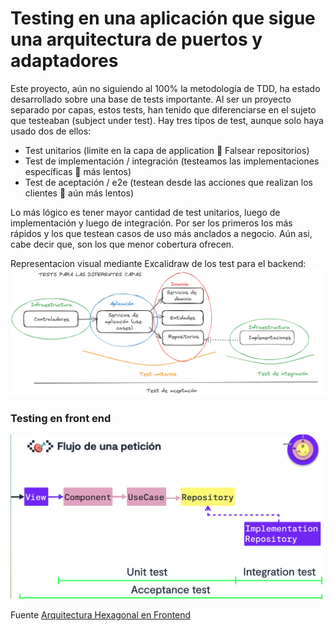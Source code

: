 # Testing en una aplicación que sigue una arquitectura de puertos y adaptadores

Este proyecto, aún no siguiendo al 100% la metodología de TDD, ha estado desarrollado sobre una base de tests importante. Al ser un proyecto separado por capas, estos tests, han tenido que diferenciarse en el sujeto que testeaban (subject under test). Hay tres tipos de test, aunque solo haya usado dos de ellos:

- Test unitarios (limite en la capa de application 🟰 Falsear repositorios)
- Test de implementación / integración (testeamos las implementaciones específicas 🟰 más lentos)
- Test de aceptación / e2e (testean desde las acciones que realizan los clientes 🟰 aún más lentos)

Lo más lógico es tener mayor cantidad de test unitarios, luego de implementación y luego de integración. Por ser los primeros los más rápidos y los que testean casos de uso más anclados a negocio. Aún asi, cabe decir que, son los que menor cobertura ofrecen.

Representacion visual mediante Excalidraw de los test para el backend:
![Representacion visual mediante Excalidraw de los test para el backend](../recursos-visuales/testing-back.png)

### Testing en front end

![Representacion visual mediante Excalidraw de los test para el backend](../recursos-visuales/test-front.png)

Fuente [Arquitectura Hexagonal en Frontend](https://pro.codely.com/library/arquitectura-hexagonal-en-frontend-197663/483637/path/)

